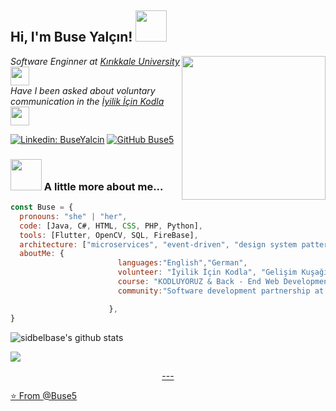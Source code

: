 
<h2> Hi, I'm Buse Yalçın! <img src="https://media.giphy.com/media/mGcNjsfWAjY5AEZNw6/giphy.gif" width="50"></h2>
<img align='right' src="https://media.giphy.com/media/ieyl9zmCjO4b4t6qoY/giphy.gif" width="230">
<p><em>Software Enginner at <a href="http://www.unb.br">Kırıkkale University</a><img src="https://media.giphy.com/media/fYSnHlufseco8Fh93Z/giphy.gif" width="30"></br>
Have I been asked about voluntary communication in the  <a href="https://www.thoughtworks.com">İyilik İçin Kodla</a><img src="https://media.giphy.com/media/WUlplcMpOCEmTGBtBW/giphy.gif" width="30"> 
</em></p>


[![Linkedin: BuseYalcin](https://img.shields.io/badge/-BuseYalcin-blue?style=flat-square&logo=Linkedin&logoColor=white&link=https://www.linkedin.com/in/BuseYalcin/)](https://www.linkedin.com/in/buse-yal%C3%A7%C4%B1n-b41257178/)
[![GitHub Buse5](https://img.shields.io/github/followers/Buse5?label=follow&style=social)](https://github.com/Buse5)

### <img src="https://media.giphy.com/media/VgCDAzcKvsR6OM0uWg/giphy.gif" width="50"> A little more about me...  

```javascript
const Buse = {
  pronouns: "she" | "her",
  code: [Java, C#, HTML, CSS, PHP, Python],
  tools: [Flutter, OpenCV, SQL, FireBase],
  architecture: ["microservices", "event-driven", "design system pattern"],
  aboutMe: {
                        languages:"English","German",
                        volunteer: "İyilik İçin Kodla", "Gelişim Kuşağı",
                        course: "KODLUYORUZ & Back - End Web Development 101 Bootcamp",
                        community:"Software development partnership at Kırkkale University",

                      },
}
```


![sidbelbase's github stats](https://github-readme-stats.vercel.app/api?username=sidbelbase&bg_color=fafafa&hide_border=true&line_height=25&title_color=0c0c0d&text_color=141414&hide=["issues","prs"])


![](https://visitor-badge.glitch.me/badge?page_id=sidbelbase)

<p align="center"><a href="https://github.com/sidbelbase">
---

⭐️ From [@Buse5](https://github.com/Buse5)

